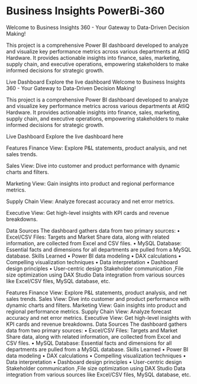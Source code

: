 # Business Insights PowerBi-360
Welcome to Business Insights 360 - Your Gateway to Data-Driven Decision Making!

This project is a comprehensive Power BI dashboard developed to analyze and visualize key performance metrics across various departments at AtliQ Hardware. It provides actionable insights into finance, sales, marketing, supply chain, and executive operations, empowering stakeholders to make informed decisions for strategic growth.


Live Dashboard
Explore the live dashboard Welcome to Business Insights 360 - Your Gateway to Data-Driven Decision Making!

This project is a comprehensive Power BI dashboard developed to analyze and visualize key performance metrics across various departments at AtliQ Hardware. It provides actionable insights into finance, sales, marketing, supply chain, and executive operations, empowering stakeholders to make informed decisions for strategic growth.


Live Dashboard
Explore the live dashboard here


Features
Finance View: Explore P&L statements, product analysis, and net sales trends.

Sales View: Dive into customer and product performance with dynamic charts and filters.

Marketing View: Gain insights into product and regional performance metrics.

Supply Chain View: Analyze forecast accuracy and net error metrics.

Executive View: Get high-level insights with KPI cards and revenue breakdowns.

Data Sources
The dashboard gathers data from two primary sources:
•	Excel/CSV Files: Targets and Market Share data, along with related information, are collected from Excel and CSV files.
•	MySQL Database: Essential facts and dimensions for all departments are pulled from a MySQL database.
Skills Learned
•	Power BI data modeling
•	DAX calculations
•	Compelling visualization techniques
•	Data interpretation
•	Dashboard design principles
•	User-centric design
Stakeholder communication ,File size optimization using DAX Studio
Data integration from various sources like Excel/CSV files, MySQL database, etc.



Features
Finance View: Explore P&L statements, product analysis, and net sales trends.
Sales View: Dive into customer and product performance with dynamic charts and filters.
Marketing View: Gain insights into product and regional performance metrics.
Supply Chain View: Analyze forecast accuracy and net error metrics.
Executive View: Get high-level insights with KPI cards and revenue breakdowns.
Data Sources
The dashboard gathers data from two primary sources:
•	Excel/CSV Files: Targets and Market Share data, along with related information, are collected from Excel and CSV files.
•	MySQL Database: Essential facts and dimensions for all departments are pulled from a MySQL database.
Skills Learned
•	Power BI data modeling
•	DAX calculations
•	Compelling visualization techniques
•	Data interpretation
•	Dashboard design principles
•	User-centric design
Stakeholder communication ,File size optimization using DAX Studio
Data integration from various sources like Excel/CSV files, MySQL database, etc.

